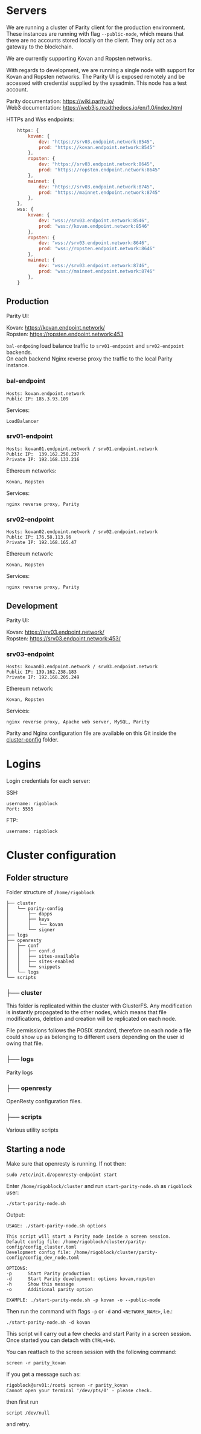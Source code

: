 # Servers

We are running a cluster of Parity client for the production environment. These instances are running with flag `--public-node`, which means that there are no accounts stored locally on the client. They only act as a gateway to the blockchain.

We are currently supporting Kovan and Ropsten networks.

With regards to development, we are running a single node with support for Kovan and Ropsten networks. The Parity UI is exposed remotely and be accessed with credential supplied by the sysadmin. This node has a test account.

Parity documentation: https://wiki.parity.io/  
Web3 documentation: https://web3js.readthedocs.io/en/1.0/index.html

HTTPs and Wss endpoints:

```javascript
    https: {
        kovan: {
            dev: "https://srv03.endpoint.network:8545",
            prod: "https://kovan.endpoint.network:8545"
        },
        ropsten: {
            dev: "https://srv03.endpoint.network:8645",
            prod: "https://ropsten.endpoint.network:8645"
        },
        mainnet: {
            dev: "https://srv03.endpoint.network:8745",
            prod: "https://mainnet.endpoint.network:8745"
        },
    },
    wss: {
        kovan: {
            dev: "wss://srv03.endpoint.network:8546",
            prod: "wss://kovan.endpoint.network:8546"
        },
        ropsten: {
            dev: "wss://srv03.endpoint.network:8646",
            prod: "wss://ropsten.endpoint.network:8646"
        },
        mainnet: {
            dev: "wss://srv03.endpoint.network:8746",
            prod: "wss://mainnet.endpoint.network:8746"
        },
    }
```

## Production

Parity UI:

Kovan: https://kovan.endpoint.network/  
Ropsten: https://ropsten.endpoint.network:453


`bal-endpoing` load balance traffic to `srv01-endpoint` and `srv02-endpoint` backends.  
On each backend Nginx reverse proxy the traffic to the local Parity instance.

### bal-endpoint

    Hosts: kovan.endpoint.network  
    Public IP: 185.3.93.109  

Services:

    LoadBalancer
  
### srv01-endpoint

    Hosts: kovan01.endpoint.network / srv01.endpoint.network    
    Public IP:	139.162.250.237  
    Private IP:	192.168.133.216 

Ethereum networks: 

    Kovan, Ropsten  

Services: 

    nginx reverse proxy, Parity
  
### srv02-endpoint

    Hosts: kovan02.endpoint.network / srv02.endpoint.network    
    Public IP: 176.58.113.96  
    Private IP: 192.168.165.47  

Ethereum network: 

    Kovan, Ropsten 

Services: 

    nginx reverse proxy, Parity

## Development

Parity UI:

Kovan: https://srv03.endpoint.network/  
Ropsten: https://srv03.endpoint.network:453/

  
### srv03-endpoint

    Hosts: kovan03.endpoint.network / srv03.endpoint.network   
    Public IP: 139.162.238.183  
    Private IP: 192.168.205.249 

Ethereum network: 

    Kovan, Ropsten 

Services: 

    nginx reverse proxy, Apache web server, MySQL, Parity


Parity and Nginx configuration file are available on this Git inside the [cluster-config](https://github.com/RigoBlock/Books/tree/master/cluster-config) folder.

# Logins

Login credentials for each server:

SSH:  

	username: rigoblock  
	Port: 5555

FTP:  

	username: rigoblock


# Cluster configuration

## Folder structure

Folder structure of `/home/rigoblock`

    ├── cluster
    │   └── parity-config
    │   	├── dapps
    │   	├── keys
    │   	│   └── kovan
    │   	└── signer
    ├── logs
    ├── openresty
    │   ├── conf
    │   │   ├── conf.d
    │   │   ├── sites-available
    │   │   ├── sites-enabled
    │   │   └── snippets
    │   └── logs
    └── scripts

### ├── cluster

This folder is replicated within the cluster with GlusterFS. Any modification is instantly propagated to the other nodes, which means that file modifications, deletion and creation will be replicated on each node.

File permissions follows the POSIX standard, therefore on each node a file could show up as belonging to different users depending on the user id owing that file.

### ├── logs
Parity logs
### ├── openresty
OpenResty configuration files.
### ├── scripts
Various utility scripts

## Starting a node

Make sure that openresty is running. If not then:

    sudo /etc/init.d/openresty-endpoint start

Enter `/home/rigoblock/cluster` and run `start-parity-node.sh` as `rigoblock` user:

    ./start-parity-node.sh

Output:

    USAGE: ./start-parity-node.sh options

    This script will start a Parity node inside a screen session.
    Default config file: /home/rigoblock/cluster/parity-config/config_cluster.toml
    Development config file: /home/rigoblock/cluster/parity-config/config_dev_node.toml

    OPTIONS:
    -p      Start Parity production
    -d      Start Parity development: options kovan,ropsten
    -h      Show this message
    -o      Additional parity option

    EXAMPLE: ./start-parity-node.sh -p kovan -o --public-mode

Then run the command with flags `-p` or `-d` and `<NETWORK_NAME>`, i.e.:

    ./start-parity-node.sh -d kovan

This script will carry out a few checks and start Parity in a screen session. Once started you can detach with `CTRL+A+D`.

You can reattach to the screen session with the following command:

    screen -r parity_kovan

If you get a message such as:

    rigoblock@srv01:/root$ screen -r parity_kovan
    Cannot open your terminal '/dev/pts/0' - please check.

then first run

    script /dev/null 

and retry.


